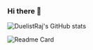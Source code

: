 ### Hi there 👋

<!--
**DuelistRaj/DuelistRaj** is a ✨ _special_ ✨ repository because its `README.md` (this file) appears on your GitHub profile.

Here are some ideas to get you started:

- 🔭 I’m currently working on ...
- 🌱 I’m currently learning ...
- 👯 I’m looking to collaborate on ...
- 🤔 I’m looking for help with ...
- 💬 Ask me about ...
- 📫 How to reach me: ...
- 😄 Pronouns: ...
- ⚡ Fun fact: ...
-->


![DuelistRaj's GitHub stats](https://github-readme-stats.vercel.app/api?username=duelistraj&show_icons=true&theme=radical)

![Readme Card](https://github-readme-stats.vercel.app/api/pin/?username=duelistraj&repo=yami-website)
